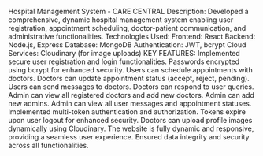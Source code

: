 Hospital Management System - CARE CENTRAL
Description:
Developed a comprehensive, dynamic hospital management system enabling user registration, appointment scheduling, doctor-patient communication, and administrative functionalities.
Technologies Used:
Frontend: React
Backend: Node.js, Express
Database: MongoDB
Authentication: JWT, bcrypt
Cloud Services: Cloudinary (for image uploads)
KEY FEATURES:
Implemented secure user registration and login functionalities.
Passwords encrypted using bcrypt for enhanced security.
Users can schedule appointments with doctors.
Doctors can update appointment status (accept, reject, pending).
Users can send messages to doctors.
Doctors can respond to user queries.
Admin can view all registered doctors and add new doctors.
Admin can add new admins.
Admin can view all user messages and appointment statuses.
Implemented multi-token authentication and authorization.
Tokens expire upon user logout for enhanced security.
Doctors can upload profile images dynamically using Cloudinary.
The website is fully dynamic and responsive, providing a seamless user experience.
Ensured data integrity and security across all functionalities.
